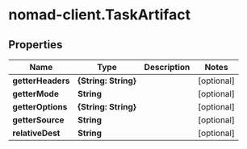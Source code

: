 # nomad-client.TaskArtifact

## Properties

Name | Type | Description | Notes
------------ | ------------- | ------------- | -------------
**getterHeaders** | **{String: String}** |  | [optional] 
**getterMode** | **String** |  | [optional] 
**getterOptions** | **{String: String}** |  | [optional] 
**getterSource** | **String** |  | [optional] 
**relativeDest** | **String** |  | [optional] 


